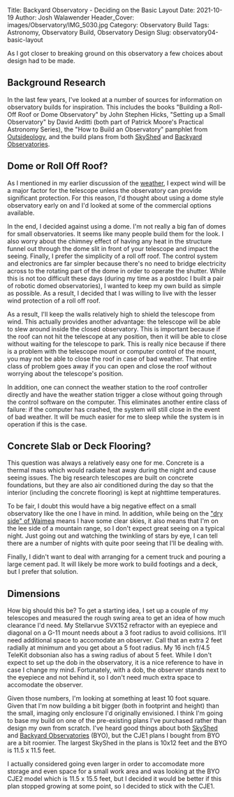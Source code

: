 Title: Backyard Observatory - Deciding on the Basic Layout
Date: 2021-10-19
Author: Josh Walawender
Header_Cover: images/Observatory/IMG_5030.jpg
Category: Observatory Build
Tags: Astronomy, Observatory Build, Observatory Design
Slug: observatory04-basic-layout

As I got closer to breaking ground on this observatory a few choices about design had to be made.

## Background Research

In the last few years, I've looked at a number of sources for information on observatory builds for inspiration.  This includes the books "Building a Roll-Off Roof or Dome Observatory" by John Stephen Hicks, "Setting up a Small Observatory" by David Arditti (both part of Patrick Moore's Practical Astronomy Series), the "How to Build an Observatory" pamphlet from [Outsideology](http://outsideology.com), and the build plans from both [SkyShed](https://www.skyshed.com) and [Backyard Observatories](https://backyardobservatories.com).

## Dome or Roll Off Roof?

As I mentioned in my earlier discussion of the [weather](observatory02-weather), I expect wind will be a major factor for the telescope unless the observatory can provide significant protection.  For this reason, I'd thought about using a dome style observatory early on and I'd looked at some of the commercial options available.

In the end, I decided against using a dome.  I'm not really a big fan of domes for small observatories.  It seems like many people build them for the look.  I also worry about the chimney effect of having any heat in the structure funnel out through the dome slit in front of your telescope and impact the seeing.  Finally, I prefer the simplicity of a roll off roof.  The control system and electronics are far simpler because there's no need to bridge electricity across to the rotating part of the dome in order to operate the shutter.  While this is not too difficult these days (during my time as a postdoc I built a pair of robotic domed observatories), I wanted to keep my own build as simple as possible.  As a result, I decided that I was willing to live with the lesser wind protection of a roll off roof.

As a result, I'll keep the walls relatively high to shield the telescope from wind.  This actually provides another advantage: the telescope will be able to slew around inside the closed observatory.  This is important because if the roof can not hit the telescope at any position, then it will be able to close without waiting for the telescope to park.  This is really nice because if there is a problem with the telescope mount or computer control of the mount, you may not be able to close the roof in case of bad weather.  That entire class of problem goes away if you can open and close the roof without worrying about the telescope's position.

In addition, one can connect the weather station to the roof controller directly and have the weather station trigger a close without going through the control software on the computer.  This eliminates another entire class of failure: if the computer has crashed, the system will still close in the event of bad weather.  It will be much easier for me to sleep while the system is in operation if this is the case.

## Concrete Slab or Deck Flooring?

This question was always a relatively easy one for me.  Concrete is a thermal mass which would radiate heat away during the night and cause seeing issues.  The big research telescopes are built on concrete foundations, but they are also air conditioned during the day so that the interior (including the concrete flooring) is kept at nighttime temperatures.

To be fair, I doubt this would have a big negative effect on a small observatory like the one I have in mind.  In addition, while being on the ["dry side" of Waimea](observatory02-weather) means I have some clear skies, it also means that I'm on the lee side of a mountain range, so I don't expect great seeing on a typical night.  Just going out and watching the twinkling of stars by eye, I can tell there are a number of nights with quite poor seeing that I'll be dealing with.

Finally, I didn't want to deal with arranging for a cement truck and pouring a large cement pad.  It will likely be more work to build footings and a deck, but I prefer that solution.

## Dimensions

How big should this be?  To get a starting idea, I set up a couple of my telescopes and measured the rough swing area to get an idea of how much clearance I'd need.  My Stellarvue SVX152 refractor with an eyepiece and diagonal on a G-11 mount needs about a 3 foot radius to avoid collisions.  It'll need additional space to accomodate an observer.  Call that an extra 2 feet radially at minimum and you get about a 5 foot radius.  My 16 inch f/4.5 TeleKit dobsonian also has a swing radius of about 5 feet.  While I don't expect to set up the dob in the observatory, it is a nice reference to have in case I change my mind.  Fortunately, with a dob, the observer stands next to the eyepiece and not behind it, so I don't need much extra space to accomodate the observer.

Given those numbers, I'm looking at something at least 10 foot square.  Given that I'm now building a bit bigger (both in footprint and height) than the small, imaging only enclosure I'd originally envisioned.  I think I'm going to base my build on one of the pre-existing plans I've purchased rather than design my own from scratch.  I've heard good things about both [SkyShed](https://www.skyshed.com) and [Backyard Observatories](https://backyardobservatories.com) (BYO), but the CJE1 plans I bought from BYO are a bit roomier.  The largest SkyShed in the plans is 10x12 feet and the BYO is 11.5 x 11.5 feet.

I actually considered going even larger in order to accomodate more storage and even space for a small work area and was looking at the BYO CJE2 model which is 11.5 x 15.5 feet, but I decided it would be better if this plan stopped growing at some point, so I decided to stick with the CJE1.
